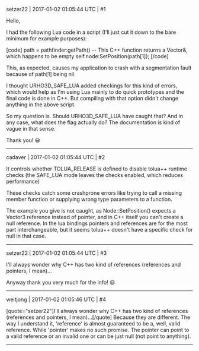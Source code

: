 setzer22 | 2017-01-02 01:05:44 UTC | #1

Hello,

I had the following Lua code in a script (I'll just cut it down to the bare minimum for example purposes):

[code]
path = pathfinder:getPath() -- This C++ function returns a Vector<Vector3>&, which happens to be empty
self.node:SetPosition(path[1]);
[/code]

This, as expected, causes my application to crash with a segmentation fault because of path[1] being nil.

I thought URHO3D_SAFE_LUA added checkings for this kind of errors, which would help as I'm using Lua mainly to do quick prototypes and the final code is done in C++. But compiling with that option didn't change anything in the above script.

So my question is. Should URHO3D_SAFE_LUA have caught that? And in any case, what does the flag actually do? The documentation is kind of vague in that sense.

Thank you!  :smiley:

-------------------------

cadaver | 2017-01-02 01:05:44 UTC | #2

It controls whether TOLUA_RELEASE is defined to disable tolua++ runtime checks (the SAFE_LUA mode leaves the checks enabled, which reduces performance) 

These checks catch some crashprone errors like trying to call a missing member function or supplying wrong type parameters to a function.

The example you give is not caught, as Node::SetPosition() expects a Vector3 reference instead of pointer, and in C++ itself you can't create a null reference. In the lua bindings pointers and references are for the most part interchangeable, but it seems tolua++ doesn't have a specific check for null in that case.

-------------------------

setzer22 | 2017-01-02 01:05:44 UTC | #3

I'll always wonder why C++ has two kind of references (references and pointers, I mean)...

Anyway thank you very much for the info!  :smiley:

-------------------------

weitjong | 2017-01-02 01:05:46 UTC | #4

[quote="setzer22"]I'll always wonder why C++ has two kind of references (references and pointers, I mean)...[/quote]
Because they are different. The way I understand it, 'reference' is almost guaranteed to be a, well, valid reference. While 'pointer' makes no such promise. The pointer can point to a valid reference or an invalid one or can be just null (not point to anything).

-------------------------

